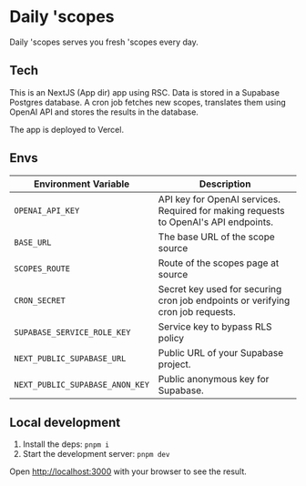 # Daily 'scopes

Daily 'scopes serves you fresh 'scopes every day.

## Tech

This is an NextJS (App dir) app using RSC. Data is stored in a Supabase Postgres database.
A cron job fetches new scopes, translates them using OpenAI API and stores the results in the database.

The app is deployed to Vercel.

## Envs

| Environment Variable            | Description                                                                          |
| ------------------------------- | ------------------------------------------------------------------------------------ |
| `OPENAI_API_KEY`                | API key for OpenAI services. Required for making requests to OpenAI's API endpoints. |
| `BASE_URL`                      | The base URL of the scope source                                                     |
| `SCOPES_ROUTE`                  | Route of the scopes page at source                                                   |
| `CRON_SECRET`                   | Secret key used for securing cron job endpoints or verifying cron job requests.      |
| `SUPABASE_SERVICE_ROLE_KEY`     | Service key to bypass RLS policy                                                     |
| `NEXT_PUBLIC_SUPABASE_URL`      | Public URL of your Supabase project.                                                 |
| `NEXT_PUBLIC_SUPABASE_ANON_KEY` | Public anonymous key for Supabase.                                                   |

## Local development

1. Install the deps: `pnpm i`
1. Start the development server: `pnpm dev`

Open [http://localhost:3000](http://localhost:3000) with your browser to see the result.

